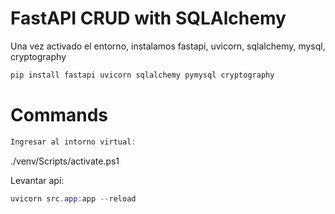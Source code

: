 # FastAPI CRUD with SQLAlchemy

Una vez activado el entorno, instalamos fastapi, uvicorn, sqlalchemy, mysql, cryptography

```powershell
pip install fastapi uvicorn sqlalchemy pymysql cryptography
```


# Commands

```powershell
Ingresar al intorno virtual:
```

./venv/Scripts/activate.ps1

Levantar api:

```powershell
uvicorn src.app:app --reload
```
